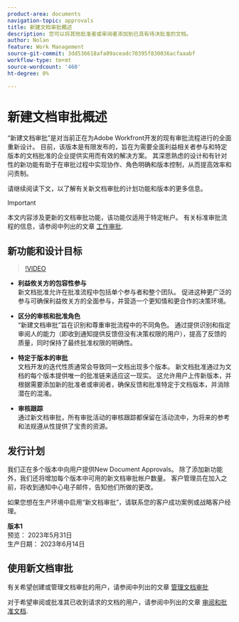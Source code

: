 ```yaml
---
product-area: documents
navigation-topic: approvals
title: 新建文档审批概述
description: 您可以将其他批准者或审阅者添加到已具有待决批准的文档。
author: Nolan
feature: Work Management
source-git-commit: 3dd536618afa09aceadc70395f830036acfaaabf
workflow-type: tm+mt
source-wordcount: '460'
ht-degree: 0%

---
```



# 新建文档审批概述

“新建文档审批”是对当前正在为Adobe Workfront开发的现有审批流程进行的全面重新设计。 目前，该版本是有限发布的，旨在为需要全面利益相关者参与和特定版本的文档批准的企业提供实用而有效的解决方案。 其深思熟虑的设计和有针对性的新功能有助于在审批过程中实现协作、角色明确和版本控制，从而提高效率和问责制。

请继续阅读下文，以了解有关新文档审批的计划功能和版本的更多信息。

>[!IMPORTANT]
>
>本文内容涉及更新的文档审批功能，该功能仅适用于特定帐户。 有关标准审批流程的信息，请参阅中列出的文章 [工作审批](/help/quicksilver/review-and-approve-work/manage-approvals/manage-approvals.md).

## 新功能和设计目标

>[!VIDEO](https://video.tv.adobe.com/v/3420544/)

* **利益攸关方的包容性参与**\
    新文档批准允许在批准流程中包括单个参与者和整个团队。 促进这种更广泛的参与可确保利益攸关方的全面参与，并营造一个更知情和更合作的决策环境。

* **区分的审核和批准角色**\
    “新建文档审批”旨在识别和尊重审批流程中的不同角色。 通过提供识别和指定审阅人的能力（即收到通知提供反馈但没有决策权限的用户），提高了反馈的质量，同时保持了最终批准权限的明确性。

* **特定于版本的审批**\
    文档开发的迭代性质通常会导致同一文档出现多个版本。 新文档批准通过为文档的每个版本提供唯一的批准链来适应这一现实。 这允许用户上传新版本，并根据需要添加新的批准者或审阅者，确保反馈和批准特定于文档版本，并消除潜在的混淆。

* **审核跟踪**\
    通过新文档审批，所有审批活动的审核跟踪都保留在活动流中，为将来的参考和法规遵从性提供了宝贵的资源。

## 发行计划

我们正在多个版本中向用户提供New Document Approvals。 除了添加新功能外，我们还将增加每个版本中可用的新文档审批帐户数量。 客户管理员在加入之前，将收到通知中心电子邮件，告知他们所做的更改。

如果您想在生产环境中启用“新文档审批”，请联系您的客户成功案例或战略客户经理。

**版本1**\
    预览： 2023年5月31日\
    生产日期： 2023年6月14日

## 使用新文档审批

有关希望创建或管理文档审批的用户，请参阅中列出的文章 [管理文档审批](/help/quicksilver/review-and-approve-work/document-reviews-and-approvals/manage-document-approvals/manage-document-approvals.md)

对于希望审阅或批准其已收到请求的文档的用户，请参阅中列出的文章 [审阅和批准文档](/help/quicksilver/review-and-approve-work/document-reviews-and-approvals/review-and-approve-documents/review-and-approve-documents.md).
